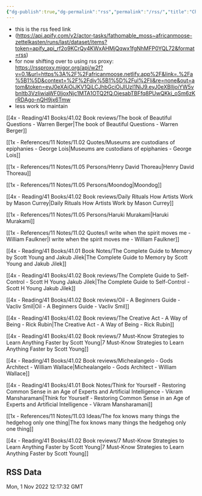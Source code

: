 ```yaml
---
{"dg-publish":true,"dg-permalink":"rss","permalink":"/rss/","title":"Changelog for RSS","dgShowBacklinks":false}
---
```



- this is the rss feed link
- (https://api.apify.com/v2/actor-tasks/fathomable_moss~africanmoose-zettelkasten/runs/last/dataset/items?token=apify_api_rf2o9KCrQy4KWxAHMjQqwx1fgNhMFP0YQL72&format=rss)
- for now shifting over to using rss proxy: https://rssproxy.migor.org/api/w2f?v=0.1&url=https%3A%2F%2Fafricanmoose.netlify.app%2F&link=.%2Fa%5B1%5D&context=%2F%2Fdiv%5B1%5D%2Ful%2Fli&re=none&out=atom&token=eyJ0eXAiOiJKV1QiLCJhbGciOiJIUzI1NiJ9.eyJ0eXBlIjoiYW5vbnltb3VzIiwiaWF0IjoxNjc1MTA1OTQ2fQ.OjesabTBFfq8PUwQKkj_oSm6zKrRDAgo-nQH9jx6Tmw
- less work to maintain

[[4x - Reading/41 Books/41.02 Book reviews/The book of Beautiful Questions - Warren Berger\|The book of Beautiful Questions - Warren Berger]]

[[1x - References/11 Notes/11.02 Quotes/Museums are custodians of epiphanies - George Lois\|Museums are custodians of epiphanies - George Lois]]

[[1x - References/11 Notes/11.05 Persons/Henry David Thoreau\|Henry David Thoreau]]

[[1x - References/11 Notes/11.05 Persons/Moondog\|Moondog]]

[[4x - Reading/41 Books/41.02 Book reviews/Daily Rituals How Artists Work by Mason Currey\|Daily Rituals How Artists Work by Mason Currey]]

[[1x - References/11 Notes/11.05 Persons/Haruki Murakami\|Haruki Murakami]]

[[1x - References/11 Notes/11.02 Quotes/I write when the spirit moves me - William Faulkner\|I write when the spirit moves me - William Faulkner]]

[[4x - Reading/41 Books/41.01 Book Notes/The Complete Guide to Memory by Scott Young and Jakub Jilek\|The Complete Guide to Memory by Scott Young and Jakub Jilek]]

[[4x - Reading/41 Books/41.02 Book reviews/The Complete Guide to Self-Control - Scott H Young Jakub Jilek\|The Complete Guide to Self-Control - Scott H Young Jakub Jilek]]

[[4x - Reading/41 Books/41.02 Book reviews/Oil - A Beginners Guide - Vacliv Smil\|Oil - A Beginners Guide - Vacliv Smil]]

[[4x - Reading/41 Books/41.02 Book reviews/The Creative Act - A Way of Being - Rick Rubin\|The Creative Act - A Way of Being - Rick Rubin]]

[[4x - Reading/41 Books/41.02 Book reviews/7 Must-Know Strategies to Learn Anything Faster by Scott Young\|7 Must-Know Strategies to Learn Anything Faster by Scott Young]]

[[4x - Reading/41 Books/41.02 Book reviews/Michealangelo - Gods Architect - William Wallace\|Michealangelo - Gods Architect - William Wallace]]

[[4x - Reading/41 Books/41.01 Book Notes/Think for Yourself - Restoring Common Sense in an Age of Experts and Artificial Intelligence - Vikram Mansharamani\|Think for Yourself - Restoring Common Sense in an Age of Experts and Artificial Intelligence - Vikram Mansharamani]]

[[1x - References/11 Notes/11.03 Ideas/The fox knows many things the hedgehog only one thing\|The fox knows many things the hedgehog only one thing]]

[[4x - Reading/41 Books/41.02 Book reviews/7 Must-Know Strategies to Learn Anything Faster by Scott Young\|7 Must-Know Strategies to Learn Anything Faster by Scott Young]]







## RSS Data
<div class='date'>Mon, 1 Nov 2022 12:17:32 GMT</div>
